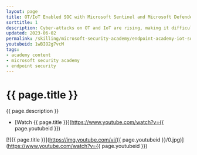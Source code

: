 ```yaml
---
layout: page
title: OT/IoT Enabled SOC with Microsoft Sentinel and Microsoft Defender for IoT
sorttitle: 1
description: Cyber-attacks on OT and IoT are rising, making it difficult for SOCs to respond to emerging threats quickly and efficiently. Explore the security challenges of OT/IoT attacks and how it impacts managing security operations in today’s modern SOC.
updated: 2023-06-02
permalink: /skilling/microsoft-security-academy/endpoint-academy-iot-soc
youtubeid: 1wBIO2g7vcM
tags: 
- academy content
- microsoft security academy
- endpoint security
---
```


# {{ page.title }}

{{ page.description }}

* [Watch {{ page.title }}](https://www.youtube.com/watch?v={{ page.youtubeid }})

[![{{ page.title }}](https://img.youtube.com/vi/{{ page.youtubeid }}/0.jpg)](https://www.youtube.com/watch?v={{ page.youtubeid }})